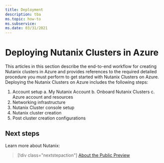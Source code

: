 ```yaml
---
title: Deployment
description: tba
ms.topic: how-to
ms.subservice:  
ms.date: 03/31/2021
---
```


# Deploying Nutanix Clusters in Azure

This articles in this section describe the end-to-end workflow for creating Nutanix clusters in Azure and provides references to the required detailed procedure you must perform to get started with Nutanix Clusters on Azure. 
Deploying the Nutanix Clusters on Azure includes the following steps: 
1.	Account setup 
a.	My Nutanix Account 
b.	Onboard Nutanix Clusters 
c.	Azure account and resources 
2.	Networking infrastructure 
3.	Nutanix Cluster console setup 
4.	Nutanix cluster creation 
5.	Post cluster creation configurations 


 
## Next steps

Learn more about Nutanix:

> [!div class="nextstepaction"]
> [About the Public Preview](about-the-public-preview.md)
